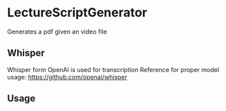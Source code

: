 # LectureScriptGenerator
Generates a pdf given an video file

## Whisper
Whisper form OpenAI is used for transcription
Reference for proper model usage: https://github.com/openai/whisper

## Usage

